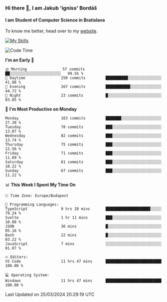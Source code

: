 ### Hi there 👋, I am Jakub 'igniss' Bordáš

#### I am Student of Computer Science in Bratislava
To know me better, head over to my [website](https://bordas.sk).

[![My Skills](https://skillicons.dev/icons?i=js,html,css,figma,svelte,java,kotlin,python,postgresql,typescript,nest,nodejs)](https://bordas.sk)


<!--START_SECTION:waka-->
![Code Time](http://img.shields.io/badge/Code%20Time-1%2C446%20hrs%2034%20mins-blue)

**I'm an Early 🐤** 

```text
🌞 Morning                57 commits          ██░░░░░░░░░░░░░░░░░░░░░░░   09.55 % 
🌆 Daytime                250 commits         ██████████░░░░░░░░░░░░░░░   41.88 % 
🌃 Evening                267 commits         ███████████░░░░░░░░░░░░░░   44.72 % 
🌙 Night                  23 commits          █░░░░░░░░░░░░░░░░░░░░░░░░   03.85 % 
```
📅 **I'm Most Productive on Monday** 

```text
Monday                   163 commits         ███████░░░░░░░░░░░░░░░░░░   27.30 % 
Tuesday                  78 commits          ███░░░░░░░░░░░░░░░░░░░░░░   13.07 % 
Wednesday                82 commits          ███░░░░░░░░░░░░░░░░░░░░░░   13.74 % 
Thursday                 75 commits          ███░░░░░░░░░░░░░░░░░░░░░░   12.56 % 
Friday                   71 commits          ███░░░░░░░░░░░░░░░░░░░░░░   11.89 % 
Saturday                 61 commits          ███░░░░░░░░░░░░░░░░░░░░░░   10.22 % 
Sunday                   67 commits          ███░░░░░░░░░░░░░░░░░░░░░░   11.22 % 
```


📊 **This Week I Spent My Time On** 

```text
🕑︎ Time Zone: Europe/Budapest

💬 Programming Languages: 
TypeScript               9 hrs 20 mins       ████████████████████░░░░░   79.24 % 
Svelte                   1 hr 11 mins        ███░░░░░░░░░░░░░░░░░░░░░░   10.08 % 
JSON                     36 mins             █░░░░░░░░░░░░░░░░░░░░░░░░   05.16 % 
Bash                     22 mins             █░░░░░░░░░░░░░░░░░░░░░░░░   03.22 % 
JavaScript               7 mins              ░░░░░░░░░░░░░░░░░░░░░░░░░   01.07 % 

🔥 Editors: 
VS Code                  11 hrs 47 mins      █████████████████████████   100.00 % 

💻 Operating System: 
Windows                  11 hrs 47 mins      █████████████████████████   100.00 % 
```


 Last Updated on 25/03/2024 20:29:19 UTC
<!--END_SECTION:waka-->
